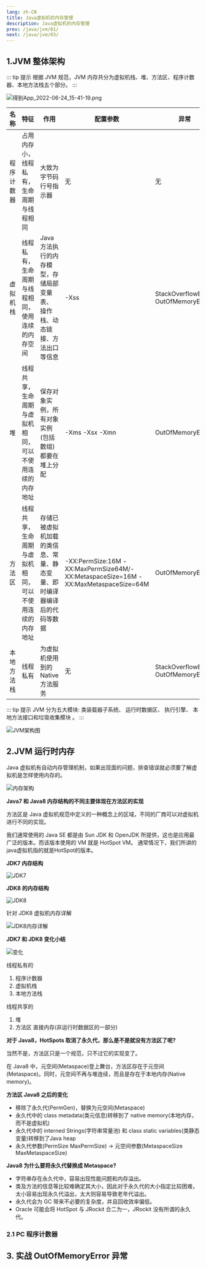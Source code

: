 ```yaml
---
lang: zh-CN
title: Java虚拟机的内存管理
description: Java虚拟机的内存管理
prev: /java/jvm/01/
next: /java/jvm/03/
---
```


## 1.JVM 整体架构

::: tip 提示
根据 JVM 规范，JVM 内存共分为虚拟机栈、堆、方法区、程序计数器、本地方法栈五个部分。
:::

![得到App_2022-06-24_15-41-19.png](./assets/README-1656056490244.png)

| 名称    | 特征                           | 作用                                       | 配置参数                                                                               | 异常                                   |
|-------|------------------------------|------------------------------------------|------------------------------------------------------------------------------------|--------------------------------------|
| 程序计数器 | 占用内存小，线程私有，生命周期与线程相同         | 大致为字节码行号指示器                              | 无                                                                                  | 无                                    |
| 虚拟机栈  | 线程私有，生命周期与线程相同，使用连续的内存空间     | Java 方法执行的内存模型，存储局部变量表、 操作栈、动态链接、方法出口等信息 | -Xss                                                                               | StackOverflowError/ OutOfMemoryError |
| 堆     | 线程共享，生命周期与虚拟机相同，可以不使用连续的内存地址 | 保存对象实例，所有对象实例(包括数组)都要在堆上分配               | -Xms -Xsx -Xmn                                                                     | OutOfMemoryError                     |
| 方法区   | 线程共享，生命周期与虚拟机相同，可以不使用连续的内存地址 | 存储已被虚拟机加载的类信息、常量、静态变量、即时编译器编译后的代码等数据     | -XX:PermSize:16M -XX:MaxPermSize64M/-XX:MetaspaceSize=16M -XX:MaxMetaspaceSize=64M | OutOfMemoryError                     |
| 本地方法栈 | 线程私有                         | 为虚拟机使用到的 Native 方法服务                     | 无                                                                                  | StackOverflowError/ OutOfMemoryError |

::: tip 提示
JVM 分为五大模块: 类装载器子系统、 运行时数据区、 执行引擎、 本地方法接口和垃圾收集模块 。
:::

![JVM架构图](./assets/README-1656057330368.png)

## 2.JVM 运行时内存

Java 虚拟机有自动内存管理机制，如果出现面的问题，排查错误就必须要了解虚拟机是怎样使用内存的。

![内存架构](./assets/README-1656058472393.png)

**Java7 和 Java8 内存结构的不同主要体现在方法区的实现**

方法区是 Java 虚拟机规范中定义的一种概念上的区域，不同的厂商可以对虚拟机进行不同的实现。

我们通常使用的 Java SE 都是由 Sun JDK 和 OpenJDK 所提供，这也是应用最广泛的版本。而该版本使用的 VM 就是 HotSpot VM。
通常情况下，我们所讲的java虚拟机指的就是HotSpot的版本。

**JDK7 内存结构**

![JDK7](./assets/README-1656058590507.png)

**JDK8 的内存结构**

![JDK8](./assets/README-1656058622601.png)

针对 JDK8 虚拟机内存详解

![JDK8内存详解](./assets/README-1656058700731.png)

**JDK7 和 JDK8 变化小结**

![变化](./assets/README-1656058740016.png)

线程私有的

1. 程序计数器
2. 虚拟机栈
3. 本地方法栈

线程共享的

1. 堆
2. 方法区 直接内存(非运行时数据区的一部分)

**对于 Java8，HotSpots 取消了永久代，那么是不是就没有方法区了呢?** 

当然不是，方法区只是一个规范，只不过它的实现变了。

在 Java8 中，元空间(Metaspace)登上舞台，方法区存在于元空间(Metaspace)。同时，元空间不再与堆连续，而且是存在于本地内存(Native memory)。

**方法区 Java8 之后的变化**

- 移除了永久代(PermGen)，替换为元空间(Metaspace)
- 永久代中的 class metadata(类元信息)转移到了 native memory(本地内存，而不是虚拟机) 
- 永久代中的 interned Strings(字符串常量池) 和 class static variables(类静态变量)转移到了Java heap 
- 永久代参数(PermSize MaxPermSize) -> 元空间参数(MetaspaceSize MaxMetaspaceSize)

**Java8 为什么要将永久代替换成 Metaspace?**

- 字符串存在永久代中，容易出现性能问题和内存溢出。 
- 类及方法的信息等比较难确定其大小，因此对于永久代的大小指定比较困难，太小容易出现永久代溢出，太大则容易导致老年代溢出。
- 永久代会为 GC 带来不必要的复杂度，并且回收效率偏低。
- Oracle 可能会将 HotSpot 与 JRockit 合二为一，JRockit 没有所谓的永久代。

### 2.1 PC 程序计数器




## 3. 实战 OutOfMemoryError 异常





